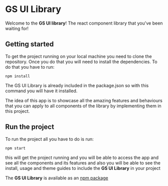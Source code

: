 # GS UI Library

Welcome to the **GS UI library**! The react component library that you've been waiting for!

## Getting started

To get the project running on your local machine you need to clone the repository. Once you do that you will need to install the dependencies. To do that you have to run:

`npm install`

The GS UI Library is already included in the package.json so with this command you will have it installed.

The idea of this app is to showcase all the amazing features and behaviours that you can apply to all components of the library by implementing them in this project.

## Run the project

To run the project all you have to do is run:

`npm start`

this will get the project running and you will be able to access the app and see all the components and its features and also you will be able to see the install, usage and theme guides to include the **GS UI Library** in your project

The **GS UI Library** is available as an [npm package](https://www.npmjs.com/package/gs-ui-library)
